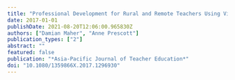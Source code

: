 ```yaml
---
title: "Professional Development for Rural and Remote Teachers Using Video Conferencing"
date: 2017-01-01
publishDate: 2021-08-20T12:06:00.965830Z
authors: ["Damian Maher", "Anne Prescott"]
publication_types: ["2"]
abstract: ""
featured: false
publication: "*Asia-Pacific Journal of Teacher Education*"
doi: "10.1080/1359866X.2017.1296930"
---
```


